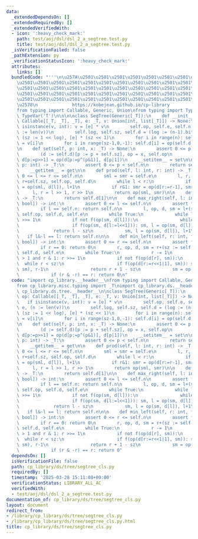 ```yaml
---
data:
  _extendedDependsOn: []
  _extendedRequiredBy: []
  _extendedVerifiedWith:
  - icon: ':heavy_check_mark:'
    path: test/aoj/dsl/dsl_2_a_segtree.test.py
    title: test/aoj/dsl/dsl_2_a_segtree.test.py
  _isVerificationFailed: false
  _pathExtension: py
  _verificationStatusIcon: ':heavy_check_mark:'
  attributes:
    links: []
  bundledCode: "'''\n\u257A\u2501\u2501\u2501\u2501\u2501\u2501\u2501\u2501\u2501\u2501\
    \u2501\u2501\u2501\u2501\u2501\u2501\u2501\u2501\u2501\u2501\u2501\u2501\u2501\
    \u2501\u2501\u2501\u2501\u2501\u2501\u2501\u2501\u2501\u2501\u2501\u2501\u2501\
    \u2501\u2501\u2501\u2501\u2501\u2501\u2501\u2501\u2501\u2501\u2501\u2501\u2501\
    \u2501\u2501\u2501\u2501\u2501\u2501\u2501\u2501\u2501\u2501\u2501\u2501\u2501\
    \u2578\n             https://kobejean.github.io/cp-library               \n'''\n\
    from typing import Callable, Generic, Union\nfrom typing import TypeVar\n_T =\
    \ TypeVar('T')\n\n\n\nclass SegTree(Generic[_T]):\n    def __init__(self, op:\
    \ Callable[[_T, _T], _T], e: _T, v: Union[int, list[_T]]) -> None:\n        if\
    \ isinstance(v, int): v = [e] * v\n        self.op, self.e, self.n = op, e, (n\
    \ := len(v))\n        self.log, self.sz, self.d = (log := (n-1).bit_length()+1),\
    \ (sz := 1 << log), [e] * (sz << 1)\n        for i in range(n): self.d[sz + i]\
    \ = v[i]\n        for i in range(sz-1,0,-1): self.d[i] = op(self.d[i<<1], self.d[i<<1|1])\n\
    \n    def set(self, p: int, x: _T) -> None:\n        assert 0 <= p < self.n\n\
    \        (d := self.d)[p := p + self.sz], op = x, self.op\n        for _ in range(self.log):\
    \ d[p:=p>>1] = op(d[p:=p^(p&1)], d[p|1])\n    __setitem__ = set\n\n    def get(self,\
    \ p: int) -> _T:\n        assert 0 <= p < self.n\n        return self.d[p + self.sz]\n\
    \    __getitem__ = get\n\n    def prod(self, l: int, r: int) -> _T:\n        assert\
    \ 0 <= l <= r <= self.n\n        sml = smr = self.e\n        l, r, op, d = l+self.sz,\
    \ r+self.sz, self.op, self.d\n        while l < r:\n            if l&1: sml, l\
    \ = op(sml, d[l]), l+1\n            if r&1: smr = op(d[r:=r-1], smr)\n       \
    \     l, r = l >> 1, r >> 1\n        return op(sml, smr)\n\n    def all_prod(self)\
    \ -> _T:\n        return self.d[1]\n\n    def max_right(self, l: int, f: Callable[[_T],\
    \ bool]) -> int:\n        assert 0 <= l <= self.n\n        assert f(self.e)\n\
    \        if l == self.n: return self.n\n        l, op, d, sm = l+(sz := self.sz),\
    \ self.op, self.d, self.e\n        while True:\n            while l&1 == 0: l\
    \ >>= 1\n            if not f(op(sm, d[l])):\n                while l < sz:\n\
    \                    if f(op(sm, d[l:=l<<1])): sm, l = op(sm, d[l]), l+1\n   \
    \             return l - sz\n            sm, l = op(sm, d[l]), l+1\n         \
    \   if l&-l == l: return self.n\n\n    def min_left(self, r: int, f: Callable[[_T],\
    \ bool]) -> int:\n        assert 0 <= r <= self.n\n        assert f(self.e)\n\
    \        if r == 0: return 0\n        r, op, d, sm = r+(sz := self.sz), self.op,\
    \ self.d, self.e\n        while True:\n            r -= 1\n            while r\
    \ > 1 and r & 1: r >>= 1\n            if not f(op(d[r], sm)):\n              \
    \  while r < sz:\n                    if f(op(d[r:=r<<1|1], sm)): sm, r = op(d[r],\
    \ sm), r-1\n                return r + 1 - sz\n            sm = op(d[r], sm)\n\
    \            if (r & -r) == r: return 0\n"
  code: "import cp_library.__header__\nfrom typing import Callable, Generic, Union\n\
    from cp_library.misc.typing import _T\nimport cp_library.ds.__header__\nimport\
    \ cp_library.ds.tree.__header__\n\nclass SegTree(Generic[_T]):\n    def __init__(self,\
    \ op: Callable[[_T, _T], _T], e: _T, v: Union[int, list[_T]]) -> None:\n     \
    \   if isinstance(v, int): v = [e] * v\n        self.op, self.e, self.n = op,\
    \ e, (n := len(v))\n        self.log, self.sz, self.d = (log := (n-1).bit_length()+1),\
    \ (sz := 1 << log), [e] * (sz << 1)\n        for i in range(n): self.d[sz + i]\
    \ = v[i]\n        for i in range(sz-1,0,-1): self.d[i] = op(self.d[i<<1], self.d[i<<1|1])\n\
    \n    def set(self, p: int, x: _T) -> None:\n        assert 0 <= p < self.n\n\
    \        (d := self.d)[p := p + self.sz], op = x, self.op\n        for _ in range(self.log):\
    \ d[p:=p>>1] = op(d[p:=p^(p&1)], d[p|1])\n    __setitem__ = set\n\n    def get(self,\
    \ p: int) -> _T:\n        assert 0 <= p < self.n\n        return self.d[p + self.sz]\n\
    \    __getitem__ = get\n\n    def prod(self, l: int, r: int) -> _T:\n        assert\
    \ 0 <= l <= r <= self.n\n        sml = smr = self.e\n        l, r, op, d = l+self.sz,\
    \ r+self.sz, self.op, self.d\n        while l < r:\n            if l&1: sml, l\
    \ = op(sml, d[l]), l+1\n            if r&1: smr = op(d[r:=r-1], smr)\n       \
    \     l, r = l >> 1, r >> 1\n        return op(sml, smr)\n\n    def all_prod(self)\
    \ -> _T:\n        return self.d[1]\n\n    def max_right(self, l: int, f: Callable[[_T],\
    \ bool]) -> int:\n        assert 0 <= l <= self.n\n        assert f(self.e)\n\
    \        if l == self.n: return self.n\n        l, op, d, sm = l+(sz := self.sz),\
    \ self.op, self.d, self.e\n        while True:\n            while l&1 == 0: l\
    \ >>= 1\n            if not f(op(sm, d[l])):\n                while l < sz:\n\
    \                    if f(op(sm, d[l:=l<<1])): sm, l = op(sm, d[l]), l+1\n   \
    \             return l - sz\n            sm, l = op(sm, d[l]), l+1\n         \
    \   if l&-l == l: return self.n\n\n    def min_left(self, r: int, f: Callable[[_T],\
    \ bool]) -> int:\n        assert 0 <= r <= self.n\n        assert f(self.e)\n\
    \        if r == 0: return 0\n        r, op, d, sm = r+(sz := self.sz), self.op,\
    \ self.d, self.e\n        while True:\n            r -= 1\n            while r\
    \ > 1 and r & 1: r >>= 1\n            if not f(op(d[r], sm)):\n              \
    \  while r < sz:\n                    if f(op(d[r:=r<<1|1], sm)): sm, r = op(d[r],\
    \ sm), r-1\n                return r + 1 - sz\n            sm = op(d[r], sm)\n\
    \            if (r & -r) == r: return 0"
  dependsOn: []
  isVerificationFile: false
  path: cp_library/ds/tree/segtree_cls.py
  requiredBy: []
  timestamp: '2025-03-28 15:11:08+09:00'
  verificationStatus: LIBRARY_ALL_AC
  verifiedWith:
  - test/aoj/dsl/dsl_2_a_segtree.test.py
documentation_of: cp_library/ds/tree/segtree_cls.py
layout: document
redirect_from:
- /library/cp_library/ds/tree/segtree_cls.py
- /library/cp_library/ds/tree/segtree_cls.py.html
title: cp_library/ds/tree/segtree_cls.py
---
```

